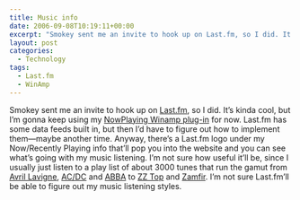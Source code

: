 ```yaml
---
title: Music info
date: 2006-09-08T10:19:11+00:00
excerpt: "Smokey sent me an invite to hook up on Last.fm, so I did. It's kinda cool, but I'm gonna keep using my NowPlaying"
layout: post
categories:
  - Technology
tags:
  - Last.fm
  - WinAmp
---
```

Smokey sent me an invite to hook up on [Last.fm](http://www.last.fm/), so I did. It&#8217;s kinda cool, but I&#8217;m gonna keep using my [NowPlaying Winamp plug-in](http://www.winamp.com/plugin/now-playing/138883) for now. Last.fm has some data feeds built in, but then I&#8217;d have to figure out how to implement them—maybe another time. Anyway, there&#8217;s a Last.fm logo under my Now/Recently Playing info that&#8217;ll pop you into the website and you can see what&#8217;s going with my music listening. I&#8217;m not sure how useful it&#8217;ll be, since I usually just listen to a play list of about 3000 tunes that run the gamut from [Avril Lavigne](http://www.avrillavigne.com/), [AC/DC](http://www.acdcrocks.com/) and [ABBA](http://www.abbasite.com/) to [ZZ Top](http://www.zztop.com/) and [Zamfir](http://en.wikipedia.org/wiki/Gheorghe_Zamfir). I&#8217;m not sure Last.fm&#8217;ll be able to figure out my music listening styles.